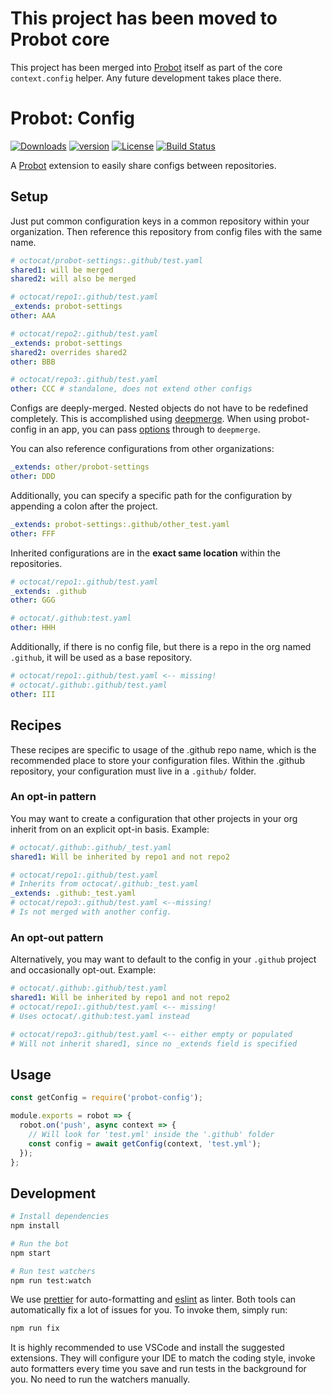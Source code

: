 # This project has been moved to Probot core

This project has been merged into [Probot](https://github.com/probot/probot) itself as part of the core `context.config` helper. Any future development takes place there.

# Probot: Config

[![Downloads][npm-downloads]][npm-url] [![version][npm-version]][npm-url]
[![License][npm-license]][license-url]
[![Build Status][travis-status]][travis-url]

A [Probot](https://probot.github.io) extension to easily share configs between
repositories.

## Setup

Just put common configuration keys in a common repository within your
organization. Then reference this repository from config files with the same
name.

```yaml
# octocat/probot-settings:.github/test.yaml
shared1: will be merged
shared2: will also be merged

# octocat/repo1:.github/test.yaml
_extends: probot-settings
other: AAA

# octocat/repo2:.github/test.yaml
_extends: probot-settings
shared2: overrides shared2
other: BBB

# octocat/repo3:.github/test.yaml
other: CCC # standalone, does not extend other configs
```

Configs are deeply-merged. Nested objects do not have to be redefined
completely. This is accomplished using [deepmerge](https://github.com/KyleAMathews/deepmerge). When using probot-config in an app, you can pass [options](https://github.com/KyleAMathews/deepmerge#options) through to `deepmerge`.

You can also reference configurations from other organizations:

```yaml
_extends: other/probot-settings
other: DDD
```

Additionally, you can specify a specific path for the configuration by
appending a colon after the project.

```yaml
_extends: probot-settings:.github/other_test.yaml
other: FFF
```

Inherited configurations are in the **exact same location** within the
repositories.

```yaml
# octocat/repo1:.github/test.yaml
_extends: .github
other: GGG

# octocat/.github:test.yaml
other: HHH
```

Additionally, if there is no config file, but there is a repo in the org named
`.github`, it will be used as a base repository.

```yaml
# octocat/repo1:.github/test.yaml <-- missing!
# octocat/.github:.github/test.yaml
other: III
```

## Recipes

These recipes are specific to usage of the .github repo name, which is the
recommended place to store your configuration files. Within the .github repository,
your configuration must live in a `.github/` folder.

### An opt-in pattern

You may want to create a configuration that other projects in your org inherit
from on an explicit opt-in basis. Example:

```yaml
# octocat/.github:.github/_test.yaml
shared1: Will be inherited by repo1 and not repo2

# octocat/repo1:.github/test.yaml
# Inherits from octocat/.github:_test.yaml
_extends: .github:_test.yaml
# octocat/repo3:.github/test.yaml <--missing!
# Is not merged with another config.
```

### An opt-out pattern

Alternatively, you may want to default to the config in your `.github` project
and occasionally opt-out. Example:

```yaml
# octocat/.github:.github/test.yaml
shared1: Will be inherited by repo1 and not repo2
# octocat/repo1:.github/test.yaml <-- missing!
# Uses octocat/.github:test.yaml instead

# octocat/repo3:.github/test.yaml <-- either empty or populated
# Will not inherit shared1, since no _extends field is specified
```

## Usage

```js
const getConfig = require('probot-config');

module.exports = robot => {
  robot.on('push', async context => {
    // Will look for 'test.yml' inside the '.github' folder
    const config = await getConfig(context, 'test.yml');
  });
};
```

## Development

```sh
# Install dependencies
npm install

# Run the bot
npm start

# Run test watchers
npm run test:watch
```

We use [prettier](https://prettier.io/) for auto-formatting and
[eslint](https://eslint.org/) as linter. Both tools can automatically fix a lot
of issues for you. To invoke them, simply run:

```sh
npm run fix
```

It is highly recommended to use VSCode and install the suggested extensions.
They will configure your IDE to match the coding style, invoke auto formatters
every time you save and run tests in the background for you. No need to run the
watchers manually.

[license-url]: https://github.com/getsentry/probot-config/blob/master/LICENSE
[npm-url]: https://www.npmjs.com/package/probot-config
[npm-license]: https://img.shields.io/npm/l/probot-config.svg?style=flat
[npm-version]: https://img.shields.io/npm/v/probot-config.svg?style=flat
[npm-downloads]: https://img.shields.io/npm/dm/probot-config.svg?style=flat
[travis-url]: https://travis-ci.org/getsentry/probot-config
[travis-status]: https://travis-ci.org/getsentry/probot-config.svg?branch=master
